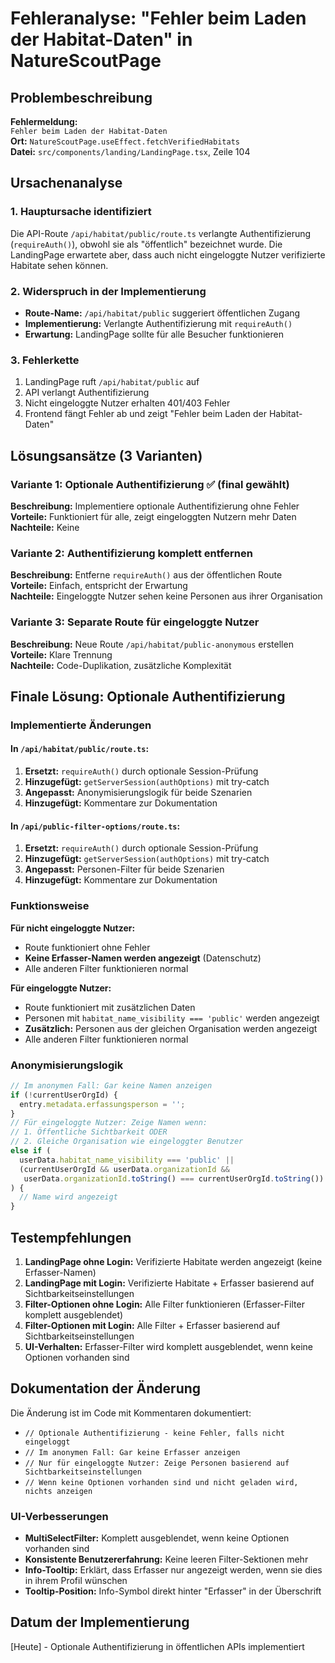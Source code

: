 # Fehleranalyse: "Fehler beim Laden der Habitat-Daten" in NatureScoutPage

## Problembeschreibung

**Fehlermeldung:**  
`Fehler beim Laden der Habitat-Daten`  
**Ort:** `NatureScoutPage.useEffect.fetchVerifiedHabitats`  
**Datei:** `src/components/landing/LandingPage.tsx`, Zeile 104

## Ursachenanalyse

### 1. Hauptursache identifiziert
Die API-Route `/api/habitat/public/route.ts` verlangte Authentifizierung (`requireAuth()`), obwohl sie als "öffentlich" bezeichnet wurde. Die LandingPage erwartete aber, dass auch nicht eingeloggte Nutzer verifizierte Habitate sehen können.

### 2. Widerspruch in der Implementierung
- **Route-Name:** `/api/habitat/public` suggeriert öffentlichen Zugang
- **Implementierung:** Verlangte Authentifizierung mit `requireAuth()`
- **Erwartung:** LandingPage sollte für alle Besucher funktionieren

### 3. Fehlerkette
1. LandingPage ruft `/api/habitat/public` auf
2. API verlangt Authentifizierung
3. Nicht eingeloggte Nutzer erhalten 401/403 Fehler
4. Frontend fängt Fehler ab und zeigt "Fehler beim Laden der Habitat-Daten"

## Lösungsansätze (3 Varianten)

### Variante 1: Optionale Authentifizierung ✅ (final gewählt)
**Beschreibung:** Implementiere optionale Authentifizierung ohne Fehler  
**Vorteile:** Funktioniert für alle, zeigt eingeloggten Nutzern mehr Daten  
**Nachteile:** Keine

### Variante 2: Authentifizierung komplett entfernen
**Beschreibung:** Entferne `requireAuth()` aus der öffentlichen Route  
**Vorteile:** Einfach, entspricht der Erwartung  
**Nachteile:** Eingeloggte Nutzer sehen keine Personen aus ihrer Organisation

### Variante 3: Separate Route für eingeloggte Nutzer
**Beschreibung:** Neue Route `/api/habitat/public-anonymous` erstellen  
**Vorteile:** Klare Trennung  
**Nachteile:** Code-Duplikation, zusätzliche Komplexität

## Finale Lösung: Optionale Authentifizierung

### Implementierte Änderungen

#### In `/api/habitat/public/route.ts`:
1. **Ersetzt:** `requireAuth()` durch optionale Session-Prüfung
2. **Hinzugefügt:** `getServerSession(authOptions)` mit try-catch
3. **Angepasst:** Anonymisierungslogik für beide Szenarien
4. **Hinzugefügt:** Kommentare zur Dokumentation

#### In `/api/public-filter-options/route.ts`:
1. **Ersetzt:** `requireAuth()` durch optionale Session-Prüfung
2. **Hinzugefügt:** `getServerSession(authOptions)` mit try-catch
3. **Angepasst:** Personen-Filter für beide Szenarien
4. **Hinzugefügt:** Kommentare zur Dokumentation

### Funktionsweise

**Für nicht eingeloggte Nutzer:**
- Route funktioniert ohne Fehler
- **Keine Erfasser-Namen werden angezeigt** (Datenschutz)
- Alle anderen Filter funktionieren normal

**Für eingeloggte Nutzer:**
- Route funktioniert mit zusätzlichen Daten
- Personen mit `habitat_name_visibility === 'public'` werden angezeigt
- **Zusätzlich:** Personen aus der gleichen Organisation werden angezeigt
- Alle anderen Filter funktionieren normal

### Anonymisierungslogik
```typescript
// Im anonymen Fall: Gar keine Namen anzeigen
if (!currentUserOrgId) {
  entry.metadata.erfassungsperson = '';
}
// Für eingeloggte Nutzer: Zeige Namen wenn:
// 1. Öffentliche Sichtbarkeit ODER
// 2. Gleiche Organisation wie eingeloggter Benutzer
else if (
  userData.habitat_name_visibility === 'public' || 
  (currentUserOrgId && userData.organizationId && 
   userData.organizationId.toString() === currentUserOrgId.toString())
) {
  // Name wird angezeigt
}
```

## Testempfehlungen

1. **LandingPage ohne Login:** Verifizierte Habitate werden angezeigt (keine Erfasser-Namen)
2. **LandingPage mit Login:** Verifizierte Habitate + Erfasser basierend auf Sichtbarkeitseinstellungen
3. **Filter-Optionen ohne Login:** Alle Filter funktionieren (Erfasser-Filter komplett ausgeblendet)
4. **Filter-Optionen mit Login:** Alle Filter + Erfasser basierend auf Sichtbarkeitseinstellungen
5. **UI-Verhalten:** Erfasser-Filter wird komplett ausgeblendet, wenn keine Optionen vorhanden sind

## Dokumentation der Änderung

Die Änderung ist im Code mit Kommentaren dokumentiert:
- `// Optionale Authentifizierung - keine Fehler, falls nicht eingeloggt`
- `// Im anonymen Fall: Gar keine Erfasser anzeigen`
- `// Nur für eingeloggte Nutzer: Zeige Personen basierend auf Sichtbarkeitseinstellungen`
- `// Wenn keine Optionen vorhanden sind und nicht geladen wird, nichts anzeigen`

### UI-Verbesserungen
- **MultiSelectFilter:** Komplett ausgeblendet, wenn keine Optionen vorhanden sind
- **Konsistente Benutzererfahrung:** Keine leeren Filter-Sektionen mehr
- **Info-Tooltip:** Erklärt, dass Erfasser nur angezeigt werden, wenn sie dies in ihrem Profil wünschen
- **Tooltip-Position:** Info-Symbol direkt hinter "Erfasser" in der Überschrift

## Datum der Implementierung
[Heute] - Optionale Authentifizierung in öffentlichen APIs implementiert 
